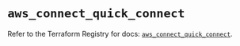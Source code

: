 # `aws_connect_quick_connect`

Refer to the Terraform Registry for docs: [`aws_connect_quick_connect`](https://registry.terraform.io/providers/hashicorp/aws/5.65.0/docs/resources/connect_quick_connect).
